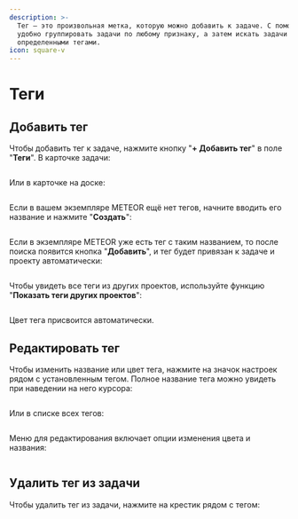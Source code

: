 ```yaml
---
description: >-
  Тег — это произвольная метка, которую можно добавить к задаче. С помощью тегов
  удобно группировать задачи по любому признаку, а затем искать задачи с
  определенными тегами.
icon: square-v
---
```


# Теги

## Добавить тег

Чтобы добавить тег к задаче, нажмите кнопку "**+ Добавить тег**" в поле "**Теги**". В карточке задачи:

<figure><img src="../../.gitbook/assets/image (986).png" alt=""><figcaption></figcaption></figure>

Или в карточке на доске:

<figure><img src="../../.gitbook/assets/image (987).png" alt=""><figcaption></figcaption></figure>

Если в вашем экземпляре METEOR ещё нет тегов, начните вводить его название и нажмите "**Создать**":

<figure><img src="../../.gitbook/assets/image (988).png" alt=""><figcaption></figcaption></figure>

Если в экземпляре METEOR уже есть тег с таким названием, то после поиска появится кнопка "**Добавить**", и тег будет привязан к задаче и проекту автоматически:

<figure><img src="../../.gitbook/assets/image (989).png" alt=""><figcaption></figcaption></figure>

Чтобы увидеть все теги из других проектов, используйте функцию "**Показать теги других проектов**":

<figure><img src="../../.gitbook/assets/image (990).png" alt=""><figcaption></figcaption></figure>

Цвет тега присвоится автоматически.&#x20;

## Редактировать тег

Чтобы изменить название или цвет тега, нажмите на значок настроек рядом с установленным тегом. Полное название тега можно увидеть при наведении на него курсора:

<figure><img src="../../.gitbook/assets/image (991).png" alt=""><figcaption></figcaption></figure>

Или в списке всех тегов:

<figure><img src="../../.gitbook/assets/image (992).png" alt=""><figcaption></figcaption></figure>

Меню для редактирования включает опции изменения цвета и названия:

<figure><img src="../../.gitbook/assets/image (993).png" alt=""><figcaption></figcaption></figure>

## Удалить  тег из задачи

Чтобы удалить тег из задачи, нажмите на крестик рядом с тегом:

<figure><img src="../../.gitbook/assets/image (994).png" alt=""><figcaption></figcaption></figure>
